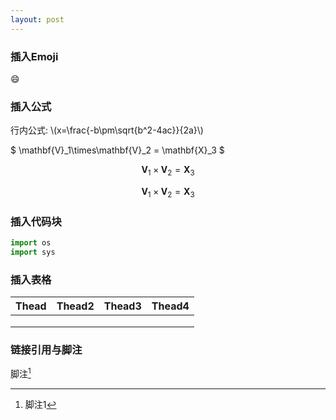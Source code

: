 ```yaml
---
layout: post
---
```

<head>
    <script src="https://cdn.mathjax.org/mathjax/latest/MathJax.js?config=TeX-AMS-MML_HTMLorMML" type="text/javascript"></script>
    <script type="text/x-mathjax-config">
        MathJax.Hub.Config({
            tex2jax: {
            skipTags: ['script', 'noscript', 'style', 'textarea', 'pre'],
            inlineMath: [['$$','$$'], ["\\(","\\)"]]
            }
        });
    </script>
</head>


### 插入Emoji

:smile:

### 插入公式


行内公式: \\(x=\frac{-b\pm\sqrt{b^2-4ac}}{2a}\\)


$ \mathbf{V}_1\times\mathbf{V}_2 = \mathbf{X}_3 $


$$
\mathbf{V}_1\times\mathbf{V}_2 = \mathbf{X}_3
$$

$$ \mathbf{V}_1\times\mathbf{V}_2 = \mathbf{X}_3 $$

### 插入代码块

```python
import os
import sys
```

### 插入表格

| Thead | Thead2 | Thead3 | Thead4 |
| ----- | ------ | :----- | ------ |
|       |        |        |        |
|       |        |        |        |
|       |        |        |        |

### 链接引用与脚注

[1]: 参考文献1

脚注[^ 1 ]



[^ 1]:脚注1






